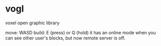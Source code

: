 # vogl
voxel open graphic library

move: WASD
build: E (press) or Q (hold)
it has an online mode when you can see other user's blocks, but now remote server is off.

